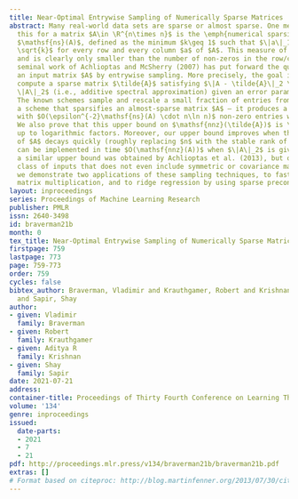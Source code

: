 ```yaml
---
title: Near-Optimal Entrywise Sampling of Numerically Sparse Matrices
abstract: Many real-world data sets are sparse or almost sparse. One method to measure
  this for a matrix $A\in \R^{n\times n}$ is the \emph{numerical sparsity}, denoted
  $\mathsf{ns}(A)$, defined as the minimum $k\geq 1$ such that $\|a\|_1/\|a\|_2 \leq
  \sqrt{k}$ for every row and every column $a$ of $A$. This measure of $a$ is smooth
  and is clearly only smaller than the number of non-zeros in the row/column $a$.  The
  seminal work of Achlioptas and McSherry (2007) has put forward the question of approximating
  an input matrix $A$ by entrywise sampling. More precisely, the goal is to quickly
  compute a sparse matrix $\tilde{A}$ satisfying $\|A - \tilde{A}\|_2 \leq \epsilon
  \|A\|_2$ (i.e., additive spectral approximation) given an error parameter $\epsilon>0$.
  The known schemes sample and rescale a small fraction of entries from $A$.  We propose
  a scheme that sparsifies an almost-sparse matrix $A$ — it produces a matrix $\tilde{A}$
  with $O(\epsilon^{-2}\mathsf{ns}(A) \cdot n\ln n)$ non-zero entries with high probability.
  We also prove that this upper bound on $\mathsf{nnz}(\tilde{A})$ is \emph{tight}
  up to logarithmic factors. Moreover, our upper bound improves when the spectrum
  of $A$ decays quickly (roughly replacing $n$ with the stable rank of $A$). Our scheme
  can be implemented in time $O(\mathsf{nnz}(A))$ when $\|A\|_2$ is given. Previously,
  a similar upper bound was obtained by Achlioptas et al. (2013), but only for a restricted
  class of inputs that does not even include symmetric or covariance matrices. Finally,
  we demonstrate two applications of these sampling techniques, to faster approximate
  matrix multiplication, and to ridge regression by using sparse preconditioners.
layout: inproceedings
series: Proceedings of Machine Learning Research
publisher: PMLR
issn: 2640-3498
id: braverman21b
month: 0
tex_title: Near-Optimal Entrywise Sampling of Numerically Sparse Matrices
firstpage: 759
lastpage: 773
page: 759-773
order: 759
cycles: false
bibtex_author: Braverman, Vladimir and Krauthgamer, Robert and Krishnan, Aditya R
  and Sapir, Shay
author:
- given: Vladimir
  family: Braverman
- given: Robert
  family: Krauthgamer
- given: Aditya R
  family: Krishnan
- given: Shay
  family: Sapir
date: 2021-07-21
address:
container-title: Proceedings of Thirty Fourth Conference on Learning Theory
volume: '134'
genre: inproceedings
issued:
  date-parts:
  - 2021
  - 7
  - 21
pdf: http://proceedings.mlr.press/v134/braverman21b/braverman21b.pdf
extras: []
# Format based on citeproc: http://blog.martinfenner.org/2013/07/30/citeproc-yaml-for-bibliographies/
---
```


